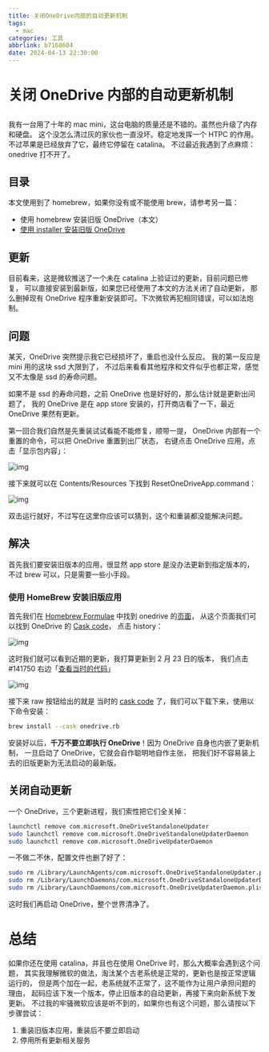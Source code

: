 ```yaml
---
title: 关闭OneDrive内部的自动更新机制
tags:
  - mac
categories: 工具
abbrlink: b7168604
date: 2024-04-13 22:30:00
---
```


# 关闭 OneDrive 内部的自动更新机制

## 

我有一台用了十年的 mac mini，这台电脑的质量还是不错的。虽然也升级了内存和硬盘。 这个没怎么清过灰的家伙也一直没坏。稳定地发挥一个 HTPC 的作用。 不过苹果是已经放弃了它，最终它停留在 catalina。 不过最近我遇到了点麻烦：onedrive 打不开了。

## 目录

本文使用到了 homebrew，如果你没有或不能使用 brew，请参考另一篇：

- 使用 homebrew 安装旧版 OneDrive（本文）
- [使用 installer 安装旧版 OneDrive](https://tricks.one/post/install-onedrive-wo-brew-on-catalina/)

## 更新

目前看来，这是微软推送了一个未在 catalina 上验证过的更新，目前问题已修复， 可以直接安装到最新版，如果您已经使用了本文的方法关闭了自动更新， 那么删掉现有 OneDrive 程序重新安装即可。下次微软再犯相同错误，可以如法炮制。

## 问题

某天，OneDrive 突然提示我它已经损坏了，重启也没什么反应。 我的第一反应是 mini 用的这块 ssd 大限到了， 不过后来看看其他程序和文件似乎也都正常，感觉又不太像是 ssd 的寿命问题。

如果不是 ssd 的寿命问题，之前 OneDrive 也是好好的，那么估计就是更新出问题了， 我的 OneDrive 是在 app store 安装的，打开商店看了一下，最近 OneDrive 果然有更新。

第一回合我们自然是先重装试试看能不能修复，顺带一提， OneDrive 内部有一个重置的命令，可以把 OneDrive 重置到出厂状态， 右键点击 OneDrive 应用，点击「显示包内容」：

![img](https://cdn.jsdelivr.net/gh/swimminghao/picture@main/img/2024/04/13/NaMymm.png)

接下来就可以在 Contents/Resources 下找到 ResetOneDriveApp.command：

![img](https://cdn.jsdelivr.net/gh/swimminghao/picture@main/img/2024/04/13/P75WRD.png)

双击运行就好，不过写在这里你应该可以猜到，这个和重装都没能解决问题。

## 解决

首先我们要安装旧版本的应用，很显然 app store 是没办法更新到指定版本的， 不过 brew 可以，只是需要一些小手段。

### 使用 HomeBrew 安装旧版应用

首先我们在 [Homebrew Formulae](https://formulae.brew.sh/) 中找到 onedrive 的[页面](https://formulae.brew.sh/cask/onedrive)， 从这个页面我们可以找到 OneDrive 的 [Cask code](https://github.com/Homebrew/homebrew-cask/blob/853aa6382660a4e2386c29a9c770e5f135211264/Casks/onedrive.rb)， 点击 history：

![img](https://cdn.jsdelivr.net/gh/swimminghao/picture@main/img/2024/04/13/UGJuni.png)

这时我们就可以看到近期的更新，我打算更新到 2 月 23 日的版本， 我们点击 #141750 右边「[查看当时的代码](https://github.com/Homebrew/homebrew-cask/blob/7f2c7e50e7eff325536efedadb5877d2c1e96b85/Casks/onedrive.rb)」

![img](https://cdn.jsdelivr.net/gh/swimminghao/picture@main/img/2024/04/13/RTd4B6.png)

接下来 raw 按钮给出的就是 当时的 [cask code](https://github.com/Homebrew/homebrew-cask/raw/7f2c7e50e7eff325536efedadb5877d2c1e96b85/Casks/onedrive.rb) 了，我们可以下载下来，使用以下命令安装：

```bash
brew install --cask onedrive.rb
```

安装好以后，**千万不要立即执行 OneDrive**！因为 OneDrive 自身也内嵌了更新机制， 一旦启动了 OneDrive，它就会自作聪明地自作主张， 把我们好不容易装上去的旧版更新为无法启动的最新版。

## 关闭自动更新

一个 OneDrive，三个更新进程，我们索性把它们全关掉：

```bash
launchctl remove com.microsoft.OneDriveStandaloneUpdater
sudo launchctl remove com.microsoft.OneDriveStandaloneUpdaterDaemon
sudo launchctl remove com.microsoft.OneDriveUpdaterDaemon
```

一不做二不休，配置文件也删了好了：

```bash
sudo rm /Library/LaunchAgents/com.microsoft.OneDriveStandaloneUpdater.plist
sudo rm /Library/LaunchDaemons/com.microsoft.OneDriveStandaloneUpdaterDaemon.plist
sudo rm /Library/LaunchDaemons/com.microsoft.OneDriveUpdaterDaemon.plist
```

这时我们再启动 OneDrive，整个世界清净了。

# 总结

如果你还在使用 catalina，并且也在使用 OneDrive 时，那么大概率会遇到这个问题， 其实我理解微软的做法，淘汰某个古老系统是正常的，更新也是按正常逻辑运行的， 但是两个加在一起，老系统就不正常了，这不能作为让用户承担问题的理由， 起码应该下发一个版本，停止旧版本的自动更新，再接下来向新系统下发更新。 不过我的牢骚微软应该是听不到的，如果你也有这个问题，那么请按以下步骤尝试：

1. 重装旧版本应用，重装后不要立即启动
2. 停用所有更新相关服务